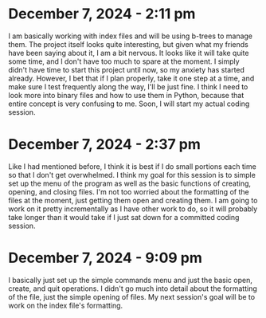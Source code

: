 # December 7, 2024 - 2:11 pm
I am basically working with index files and will be using b-trees to manage them. The project itself looks quite interesting, but given what my friends have been saying about it, I am a bit nervous. It looks like it will take quite some time, and I don't have too much to spare at the moment. I simply didn't have time to start this project until now, so my anxiety has started already. However, I bet that if I plan properly, take it one step at a time, and make sure I test frequently along the way, I'll be just fine. I think I need to look more into binary files and how to use them in Python, because that entire concept is very confusing to me. Soon, I will start my actual coding session. 

# December 7, 2024 - 2:37 pm
Like I had mentioned before, I think it is best if I do small portions each time so that I don't get overwhelmed. I think my goal for this session is to simple set up the menu of the program as well as the basic functions of creating, opening, and closing files. I'm not too worried about the formatting of the files at the moment, just getting them open and creating them. I am going to work on it pretty incrementally as I have other work to do, so it will probably take longer than it would take if I just sat down for a committed coding session. 

# December 7, 2024 - 9:09 pm
I basically just set up the simple commands menu and just the basic open, create, and quit operations. I didn't go much into detail about the formatting of the file, just the simple opening of files. My next session's goal will be to work on the index file's formatting. 